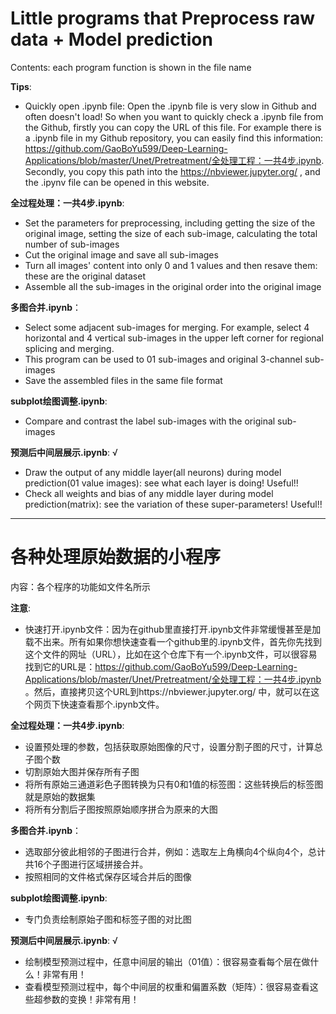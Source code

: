 # Little programs that Preprocess raw data + Model prediction

Contents: each program function is shown in the file name

**Tips**:
- Quickly open .ipynb file: Open the .ipynb file is very slow in Github and often doesn't load! So when you want to quickly check a .ipynb file from the Github, firstly you can copy the URL of this file. For example there is a .ipynb file in my Github repository, you can easily find this information: https://github.com/GaoBoYu599/Deep-Learning-Applications/blob/master/Unet/Pretreatment/全处理工程：一共4步.ipynb. Secondly, you copy this path into the https://nbviewer.jupyter.org/ , and the .ipynv file can be opened in this website. 

**全过程处理：一共4步.ipynb**:
- Set the parameters for preprocessing, including getting the size of the original image, setting the size of each sub-image, calculating the total number of sub-images
- Cut the original image and save all sub-images
- Turn all images' content into only 0 and 1 values and then resave them: these are the original dataset
- Assemble all the sub-images in the original order into the original image

**多图合并.ipynb**：
- Select some adjacent sub-images for merging. For example, select 4 horizontal and 4 vertical sub-images in the upper left corner for regional splicing and merging.
- This program can be used to 01 sub-images and original 3-channel sub-images
- Save the assembled files in the same file format

**subplot绘图调整.ipynb**:
- Compare and contrast the label sub-images with the original sub-images

**预测后中间层展示.ipynb**: √
- Draw the output of any middle layer(all neurons) during model prediction(01 value images): see what each layer is doing! Useful!!
- Check all weights and bias of any middle layer during model prediction(matrix): see the variation of these super-parameters! Useful!!

---

# 各种处理原始数据的小程序

内容：各个程序的功能如文件名所示

**注意**:
- 快速打开.ipynb文件：因为在github里直接打开.ipynb文件非常缓慢甚至是加载不出来。所有如果你想快速查看一个github里的.ipynb文件，首先你先找到这个文件的网址（URL），比如在这个仓库下有一个.ipynb文件，可以很容易找到它的URL是：https://github.com/GaoBoYu599/Deep-Learning-Applications/blob/master/Unet/Pretreatment/全处理工程：一共4步.ipynb 。然后，直接拷贝这个URL到https://nbviewer.jupyter.org/ 中，就可以在这个网页下快速查看那个.ipynb文件。

**全过程处理：一共4步.ipynb**:
- 设置预处理的参数，包括获取原始图像的尺寸，设置分割子图的尺寸，计算总子图个数
- 切割原始大图并保存所有子图
- 将所有原始三通道彩色子图转换为只有0和1值的标签图：这些转换后的标签图就是原始的数据集
- 将所有分割后子图按照原始顺序拼合为原来的大图

**多图合并.ipynb**：
- 选取部分彼此相邻的子图进行合并，例如：选取左上角横向4个纵向4个，总计共16个子图进行区域拼接合并。
- 按照相同的文件格式保存区域合并后的图像

**subplot绘图调整.ipynb**:
- 专门负责绘制原始子图和标签子图的对比图

**预测后中间层展示.ipynb**: √
- 绘制模型预测过程中，任意中间层的输出（01值）：很容易查看每个层在做什么！非常有用！
- 查看模型预测过程中，每个中间层的权重和偏置系数（矩阵）：很容易查看这些超参数的变换！非常有用！
